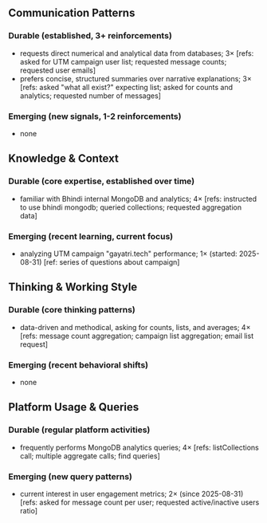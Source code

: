 ## Communication Patterns
### Durable (established, 3+ reinforcements)
- requests direct numerical and analytical data from databases; 3× [refs: asked for UTM campaign user list; requested message counts; requested user emails]
- prefers concise, structured summaries over narrative explanations; 3× [refs: asked "what all exist?" expecting list; asked for counts and analytics; requested number of messages]

### Emerging (new signals, 1-2 reinforcements)
- none

## Knowledge & Context
### Durable (core expertise, established over time)
- familiar with Bhindi internal MongoDB and analytics; 4× [refs: instructed to use bhindi mongodb; queried collections; requested aggregation data]

### Emerging (recent learning, current focus)
- analyzing UTM campaign "gayatri.tech" performance; 1× (started: 2025-08-31) [ref: series of questions about campaign]

## Thinking & Working Style
### Durable (core thinking patterns)
- data-driven and methodical, asking for counts, lists, and averages; 4× [refs: message count aggregation; campaign list aggregation; email list request]

### Emerging (recent behavioral shifts)
- none

## Platform Usage & Queries
### Durable (regular platform activities)
- frequently performs MongoDB analytics queries; 4× [refs: listCollections call; multiple aggregate calls; find queries]

### Emerging (new query patterns)
- current interest in user engagement metrics; 2× (since 2025-08-31) [refs: asked for message count per user; requested active/inactive users ratio]